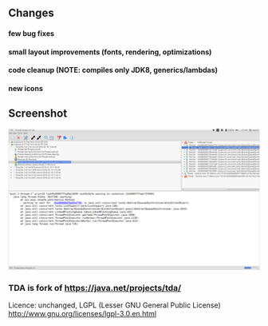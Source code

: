 ## Changes

#### few bug fixes
#### small layout improvements (fonts, rendering, optimizations)
#### code cleanup  (NOTE: compiles only JDK8, generics/lambdas)
#### new icons

## Screenshot

![Java Thread Analyzer](https://raw.githubusercontent.com/machak/tda/master/analyzer.png "Screenshot")






### TDA is fork of https://java.net/projects/tda/

Licence: unchanged, LGPL (Lesser GNU General Public License)
http://www.gnu.org/licenses/lgpl-3.0.en.html
